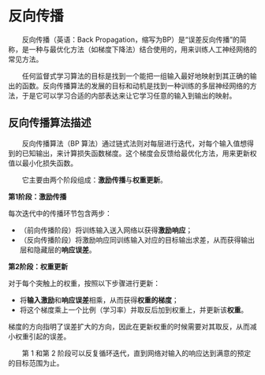 # 反向传播
&emsp;&emsp;反向传播（英语：Back Propagation，缩写为BP）是“误差反向传播”的简称，是一种与最优化方法（如梯度下降法）结合使用的，用来训练人工神经网络的常见方法。

&emsp;&emsp;任何监督式学习算法的目标是找到一个能把一组输入最好地映射到其正确的输出的函数。反向传播算法的发展的目标和动机是找到一种训练的多层神经网络的方法，于是它可以学习合适的内部表达来让它学习任意的输入到输出的映射。

## 反向传播算法描述
&emsp;&emsp;反向传播算法（BP 算法）通过链式法则对每层进行迭代，对每个输入值想得到的已知输出，来计算损失函数梯度。这个梯度会反馈给最优化方法，用来更新权值以最小化损失函数。

&emsp;&emsp;它主要由两个阶段组成：**激励传播**与**权重更新**。

**第1阶段：激励传播**

每次迭代中的传播环节包含两步：
- （前向传播阶段）将训练输入送入网络以获得**激励响应**；
- （反向传播阶段）将激励响应同训练输入对应的目标输出求差，从而获得输出层和隐藏层的**响应误差**。

**第2阶段：权重更新**

对于每个突触上的权重，按照以下步骤进行更新：
- 将**输入激励**和**响应误差**相乘，从而获得**权重的梯度**；
- 将这个梯度乘上一个比例（学习率）并取反后加到权重上，并更新该**权重**。

梯度的方向指明了误差扩大的方向，因此在更新权重的时候需要对其取反，从而减小权重引起的误差。

&emsp;&emsp;第 1 和第 2 阶段可以反复循环迭代，直到网络对输入的响应达到满意的预定的目标范围为止。
